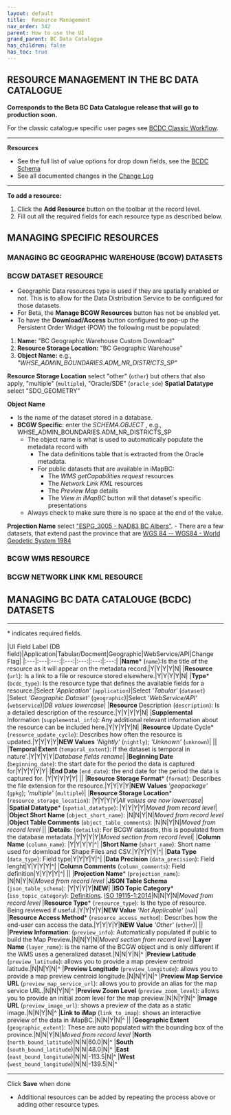 ```yaml
---
layout: default
title:  Resource Management
nav_order: 342
parent: How to use the UI
grand_parent: BC Data Catalogue
has_children: false
has_toc: true
---
```


## RESOURCE MANAGEMENT IN THE BC DATA CATALOGUE 

**Corresponds to the Beta BC Data Catalogue release that will go to production soon.**

For the classic catalogue specific user pages see [BCDC Classic Workflow](https://bcgov.github.io/data-publication/pages/dps_bcdc_classic_w.html).

---------------
**Resources**
+ See the full list of value options for drop down fields, see the [BCDC Schema](https://cat.data.gov.bc.ca/api/3/action/scheming_dataset_schema_show?type=bcdc_dataset)
+ See all documented changes in the [Change Log](https://github.com/bcgov/ckan-ui/blob/master/pages/beta_schema_changes.md#application-resource-level-changes)

---------------

**To add a resource:**
1. Click the **Add Resource** button on the toolbar at the record level.
1. Fill out all the required fields for each resource type as described below.

## MANAGING SPECIFIC RESOURCES
### MANAGING BC GEOGRAPHIC WAREHOUSE (BCGW) DATASETS

### BCGW DATASET RESOURCE

+ Geographic Data resources type is used if they are spatially enabled or not. This is to allow for the Data Distribution Service to be configured for those datasets.
+ For Beta, the **Manage BCGW Resources** button has not be enabled yet.
+ To have the **Download/Access** button configured to pop-up the Persistent Order Widget (POW) the following must be populated:
1. **Name:** "BC Geographic Warehouse Custom Download"
2. **Resource Storage Location:** "BC Geographic Warehouse"
3. **Object Name:** e.g., _"WHSE_ADMIN_BOUNDARIES.ADM_NR_DISTRICTS_SP"_

**Resource Storage Location** select "other" (`other`) but others that also apply, "multiple" (`multiple`), "Oracle/SDE" (`oracle_sde`)
**Spatial Datatype** select "SDO_GEOMETRY"

**Object Name**
+ Is the name of the dataset stored in a database.
+ **BCGW Specific**: enter the _SCHEMA.OBJECT_ , e.g., WHSE_ADMIN_BOUNDARIES.ADM_NR_DISTRICTS_SP
    - The object name is what is used to automatically populate the metadata record with
        - The data definitions table that is extracted from the Oracle metadata.
        - For public datasets that are available in iMapBC:
            - The _WMS getCapabilities request_ resources
            - The _Network Link KML_ resources
            - The _Preview Map_ details
            - The _View in iMapBC_ button will that dataset's specific presentations
     - Always check to make sure there is no space at the end of the value.

**Projection Name** select ["ESPG_3005 - NAD83 BC Albers"](https://epsg.io/3005).
    - There are a few datasets, that extend past the province that are [WGS 84 -- WGS84 - World Geodetic System 1984](https://epsg.io/4326) 



### BCGW WMS RESOURCE


### BCGW NETWORK LINK KML RESOURCE


## MANAGING BC DATA CATALOUGE (BCDC) DATASETS


---------------
\* indicates required fields.

|UI Field Label (DB field)|Application|Tabular/Docment|Geographic|WebService/API|Change Flag|
|:---|:---|:---:|:---:|:---:|:---:|:---:|
|**Name**\* (`name`):Is the title of the resource as it will appear on the metadata record.|Y|Y|Y|Y|N|
|**Resource** (`url`): Is a link to a file or resource stored elsewhere.|Y|Y|Y|Y|N|
|**Type**\* (`bcdc_type`): Is the resource type that defines the available fields for a resource.|Select _'Application'_ (`application`)|Select _'Tabular'_ (`dataset`) |Select _'Geographic Dataset'_ (`geographic`)|Select _'WebService/API'_ (`webservice`)|_DB values lowercase_|
|**Resource** Description (`description`): Is a detailed description of the resource.|Y|Y|Y|Y|N|
|**Supplemental** Information (`supplemental_info`): Any additional relevant information about the resource can be included here.|Y|Y|Y|Y|N|
|**Resource** Update Cycle\* (`resource_update_cycle`): Describes how often the resource is updated.|Y|Y|Y|Y|**NEW Values** _'Nightly'_ (`nightly`); _'Unknown'_ (`unknown`)|
||
|**Temporal Extent** (`temporal_extent`): If the dataset is temporal in nature'.|Y|Y|Y|Y|_Database fields rename_|
|**Beginning Date** (`beginning_date`): the start date for the period the data is captured for|Y|Y|Y|Y|Y|
|**End Date** (`end_date`): the end date for the period the data is captured for. |Y|Y|Y|Y|Y|
||
|**Resource Storage Format**\* (`format`): Describes the file extension for the resource.|Y|Y|Y|Y|**NEW Values** _'geopackage'_ (`gpkg`); _'multiple'_ (`multiple`)|
|**Resource Storage Location**\* (`resource_storage_location`): |Y|Y|Y|Y|_All values are now lowercase_|
|**Spatial Datatype**\* (`spatial_datatype`): |Y|Y|Y|Y|_Moved from record level_|
|**Object Short Name** (`object_short_name`): |N|N|Y|N|_Moved from record level_
|**Object Table Comments** (`object_table_comments`): |N|N|Y|N|_Moved from record level_
||
|**Details**: (`details`): For BCGW datasets, this is populated from the database metadata.|Y|Y|Y|Y|_Moved section from record level_|
|**Column Name** (`column_name`): |Y|Y|Y|Y|^|
|**Short Name** (`short_name`): Short name used for download for Shape Files and CSV.|Y|Y|Y|Y|^|
|**Data Type** (`data_type`): Field type|Y|Y|Y|Y|^|
|**Data Precision** (`data_precision`): Field lenght|Y|Y|Y|Y|^|
|**Column Comments** (`column_comments`): Field definition|Y|Y|Y|Y|^|
||
|**Projection Name**\* (`projection_name`): |N|N|Y|N|_Moved from record level_
|**JSON Table Schema** (`json_table_schema`): |Y|Y|Y|Y|**NEW**|
|**ISO Topic Category**\* (`iso_topic_category`): [Definitions](https://apps.usgs.gov/thesaurus/thesaurus-full.php?thcode=15). [ISO 19115-1:2014](https://www.iso.org/standard/53798.html)|N|N|Y|N|_Moved from record level_
|**Resource Type**\* (`resource_type`): Is the type of resource. Being reviewed if useful.|Y|Y|Y|Y|**NEW Value** _'Not Applicable'_ (`na`)|
|**Resource Access Method**\* (`resource_access_method`): Describes how the end-user can access the data.|Y|Y|Y|Y|**NEW Value** _'Other'_ (`other`)|
||
|**Preview Information**: (`preview_info`): Automatically populated if public to build the Map Preview.|N|N|Y|N|_Moved section from record level_
|**Layer Name** (`layer_name`): is the name of the BCGW object and is only different if the WMS uses a generalized dataset.|N|N|Y|N|^
|**Preview Latitude** (`preview_latitude`): allows you to provide a map preview centroid latitude.|N|N|Y|N|^
|**Preview Longitude** (`preview_longitude`): allows you to provide a map preview centroid longitude.|N|N|Y|N|^
|**Preview Map Service URL** (`preview_map_service_url`): allows you to provide an alias for the map service URL.|N|N|Y|N|^
|**Preview Zoom Level** (`preview_zoom_level`): allows you to provide an initial zoom level for the map preview.|N|N|Y|N|^
|**Image URL** (`preview_image_url`): shows a preview of the data as a static image.|N|N|Y|N|^
|**Link to iMap** (`link_to_imap`): shows an interactive preview of the data in iMapBC.|N|N|Y|N|^
||
|**Geographic Extent** (`geographic_extent`): These are auto populated with the bounding box of the province.|N|N|Y|N|_Moved from record level_
|**North** (`north_bound_latitude`)|N|N|60.0|N|^
|**South** (`south_bound_latitude`)|N|N|48.0|N|^
|**East** (`east_bound_longitude`)|N|N|-113.5|N|^
|**West** (`west_bound_longitude`)|N|N|-139.5|N|^

----------------

Click **Save** when done


+ Additional resources can be added by repeating the process above or adding other resource types.
